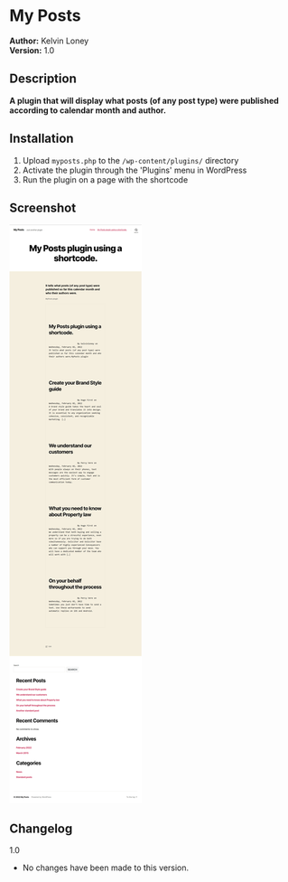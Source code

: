 # My Posts

**Author:**     Kelvin Loney <br>
**Version:**     1.0 <br>



## Description

**A plugin that will display what posts (of any post type) were published according to calendar month and author.**


## Installation


1. Upload `myposts.php` to the `/wp-content/plugins/` directory
2. Activate the plugin through the 'Plugins' menu in WordPress
3. Run the plugin on a page with the shortcode


## Screenshot 

![My Posts](https://github.com/kelvinloney/My-Posts/blob/main/screenshot/screenshot.png)



##  Changelog 
 1.0
* No changes have been made to this version.
